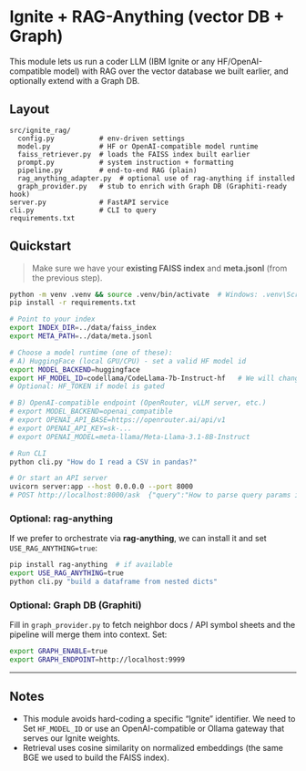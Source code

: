 # Ignite + RAG-Anything (vector DB + Graph)

This module lets us run a coder LLM (IBM Ignite or any HF/OpenAI-compatible model) with
RAG over the vector database we built earlier, and optionally extend with a Graph DB.

## Layout

```
src/ignite_rag/
  config.py           # env-driven settings
  model.py            # HF or OpenAI-compatible model runtime
  faiss_retriever.py  # loads the FAISS index built earlier
  prompt.py           # system instruction + formatting
  pipeline.py         # end-to-end RAG (plain)
  rag_anything_adapter.py  # optional use of rag-anything if installed
  graph_provider.py   # stub to enrich with Graph DB (Graphiti-ready hook)
server.py             # FastAPI service
cli.py                # CLI to query
requirements.txt
```

## Quickstart

> Make sure we have your **existing FAISS index** and **meta.jsonl** (from the previous step).

```bash
python -m venv .venv && source .venv/bin/activate  # Windows: .venv\Scripts\activate
pip install -r requirements.txt

# Point to your index
export INDEX_DIR=../data/faiss_index
export META_PATH=../data/meta.jsonl

# Choose a model runtime (one of these):
# A) HuggingFace (local GPU/CPU) - set a valid HF model id
export MODEL_BACKEND=huggingface
export HF_MODEL_ID=codellama/CodeLlama-7b-Instruct-hf   # We will change it with IBM Ignite coder model id
# Optional: HF_TOKEN if model is gated

# B) OpenAI-compatible endpoint (OpenRouter, vLLM server, etc.)
# export MODEL_BACKEND=openai_compatible
# export OPENAI_API_BASE=https://openrouter.ai/api/v1
# export OPENAI_API_KEY=sk-...
# export OPENAI_MODEL=meta-llama/Meta-Llama-3.1-8B-Instruct

# Run CLI
python cli.py "How do I read a CSV in pandas?"

# Or start an API server
uvicorn server:app --host 0.0.0.0 --port 8000
# POST http://localhost:8000/ask  {"query":"How to parse query params in FastAPI?"}
```

### Optional: rag-anything

If we prefer to orchestrate via **rag-anything**, we can install it and set `USE_RAG_ANYTHING=true`:

```bash
pip install rag-anything  # if available
export USE_RAG_ANYTHING=true
python cli.py "build a dataframe from nested dicts"
```

### Optional: Graph DB (Graphiti)

Fill in `graph_provider.py` to fetch neighbor docs / API symbol sheets and the pipeline will
merge them into context. Set:

```bash
export GRAPH_ENABLE=true
export GRAPH_ENDPOINT=http://localhost:9999
```

---

## Notes

- This module avoids hard-coding a specific “Ignite” identifier. We need to Set `HF_MODEL_ID` or use an OpenAI-compatible or Ollama gateway that serves our Ignite weights.
- Retrieval uses cosine similarity on normalized embeddings (the same BGE we used to build the FAISS index).
